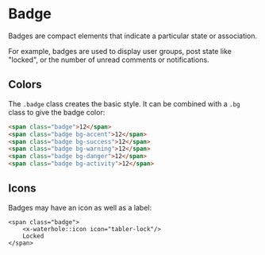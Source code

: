 # Badge
Badges are compact elements that indicate a particular state or association.

For example, badges are used to display user groups, post state like "locked", or the number of unread comments or notifications.

## Colors
The `.badge` class creates the basic style. It can be combined with a `.bg` class to give the badge color:

```html render
<span class="badge">12</span>
<span class="badge bg-accent">12</span>
<span class="badge bg-success">12</span>
<span class="badge bg-warning">12</span>
<span class="badge bg-danger">12</span>
<span class="badge bg-activity">12</span>
```

## Icons
Badges may have an icon as well as a label:

```blade render
<span class="badge">
    <x-waterhole::icon icon="tabler-lock"/>
    Locked
</span>
```
